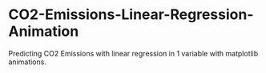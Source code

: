 # CO2-Emissions-Linear-Regression-Animation
Predicting CO2 Emissions with linear regression in 1 variable with matplotlib animations.
